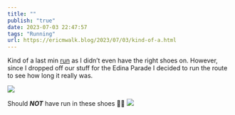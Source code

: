 ```yaml
---
title: ""
publish: "true"
date: 2023-07-03 22:47:57
tags: "Running"
url: https://ericmwalk.blog/2023/07/03/kind-of-a.html
---
```


Kind of a last min [run](https://strava.com/activities/9383478640) as I didn’t even have the right shoes on. However, since I dropped off our stuff for the Edina Parade I decided to run the route to see how long it really was.

![](https://ericmwalk.blog/uploads/2023/e562dfadbe.jpg)

Should **_NOT_** have run in these shoes 🤦‍♂️
![](https://ericmwalk.blog/uploads/2023/45581b0101.jpg)